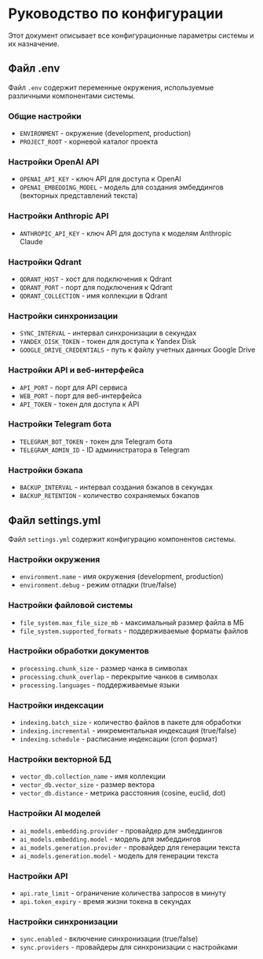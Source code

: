 # Руководство по конфигурации

Этот документ описывает все конфигурационные параметры системы и их назначение.

## Файл .env

Файл `.env` содержит переменные окружения, используемые различными компонентами системы.

### Общие настройки

- `ENVIRONMENT` - окружение (development, production)
- `PROJECT_ROOT` - корневой каталог проекта

### Настройки OpenAI API

- `OPENAI_API_KEY` - ключ API для доступа к OpenAI
- `OPENAI_EMBEDDING_MODEL` - модель для создания эмбеддингов (векторных представлений текста)

### Настройки Anthropic API

- `ANTHROPIC_API_KEY` - ключ API для доступа к моделям Anthropic Claude

### Настройки Qdrant

- `QDRANT_HOST` - хост для подключения к Qdrant
- `QDRANT_PORT` - порт для подключения к Qdrant
- `QDRANT_COLLECTION` - имя коллекции в Qdrant

### Настройки синхронизации

- `SYNC_INTERVAL` - интервал синхронизации в секундах
- `YANDEX_DISK_TOKEN` - токен для доступа к Yandex Disk
- `GOOGLE_DRIVE_CREDENTIALS` - путь к файлу учетных данных Google Drive

### Настройки API и веб-интерфейса

- `API_PORT` - порт для API сервиса
- `WEB_PORT` - порт для веб-интерфейса
- `API_TOKEN` - токен для доступа к API

### Настройки Telegram бота

- `TELEGRAM_BOT_TOKEN` - токен для Telegram бота
- `TELEGRAM_ADMIN_ID` - ID администратора в Telegram

### Настройки бэкапа

- `BACKUP_INTERVAL` - интервал создания бэкапов в секундах
- `BACKUP_RETENTION` - количество сохраняемых бэкапов

## Файл settings.yml

Файл `settings.yml` содержит конфигурацию компонентов системы.

### Настройки окружения

- `environment.name` - имя окружения (development, production)
- `environment.debug` - режим отладки (true/false)

### Настройки файловой системы

- `file_system.max_file_size_mb` - максимальный размер файла в МБ
- `file_system.supported_formats` - поддерживаемые форматы файлов

### Настройки обработки документов

- `processing.chunk_size` - размер чанка в символах
- `processing.chunk_overlap` - перекрытие чанков в символах
- `processing.languages` - поддерживаемые языки

### Настройки индексации

- `indexing.batch_size` - количество файлов в пакете для обработки
- `indexing.incremental` - инкрементальная индексация (true/false)
- `indexing.schedule` - расписание индексации (cron формат)

### Настройки векторной БД

- `vector_db.collection_name` - имя коллекции
- `vector_db.vector_size` - размер вектора
- `vector_db.distance` - метрика расстояния (cosine, euclid, dot)

### Настройки AI моделей

- `ai_models.embedding.provider` - провайдер для эмбеддингов
- `ai_models.embedding.model` - модель для эмбеддингов
- `ai_models.generation.provider` - провайдер для генерации текста
- `ai_models.generation.model` - модель для генерации текста

### Настройки API

- `api.rate_limit` - ограничение количества запросов в минуту
- `api.token_expiry` - время жизни токена в секундах

### Настройки синхронизации

- `sync.enabled` - включение синхронизации (true/false)
- `sync.providers` - провайдеры для синхронизации с настройками

